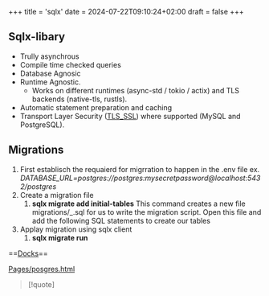 +++
title = 'sqlx'
date = 2024-07-22T09:10:24+02:00
draft = false
+++

## Sqlx-libary 
- Trully asynchrous 
- Compile time checked queries 
- Database Agnosic
- Runtime Agnostic. 
	- Works on different runtimes (async-std / tokio / actix) and TLS backends (native-tls, rustls).
- Automatic statement preparation and caching
- Transport Layer Security ([TLS_SSL](/protocols/TLS_SSL.md)) where supported (MySQL and PostgreSQL).
## Migrations
1. First establisch the requaierd for migrration to happen in the .env file 
	ex. *DATABASE_URL=postgres://postgres:mysecretpassword@localhost:5432/postgres*
2. Create a migration file 
	1. **sqlx migrate add initial-tables**
	 This command creates a new file migrations/<timestamp>_<name>.sql for us to write the migration script. Open this file and add the following SQL statements to create our tables
3.  Applay migration using sqlx client 
	1. **sqlx migrate run**



 
==[Docks](https://github.com/launchbadge/sqlx)==

[Pages/posgres.html]()
>[!quote] 